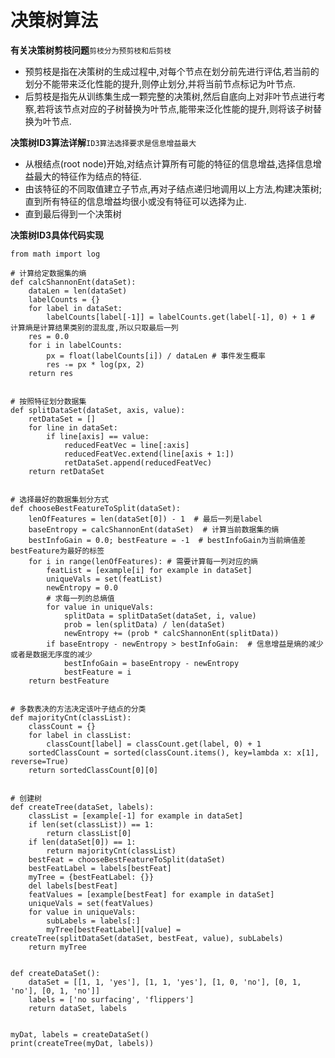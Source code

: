 # 决策树算法

**有关决策树剪枝问题**`剪枝分为预剪枝和后剪枝`
* 预剪枝是指在决策树的生成过程中,对每个节点在划分前先进行评估,若当前的划分不能带来泛化性能的提升,则停止划分,并将当前节点标记为叶节点.
* 后剪枝是指先从训练集生成一颗完整的决策树,然后自底向上对非叶节点进行考察,若将该节点对应的子树替换为叶节点,能带来泛化性能的提升,则将该子树替换为叶节点.

**决策树ID3算法详解**`ID3算法选择要求是信息增益最大`
* 从根结点(root node)开始,对结点计算所有可能的特征的信息增益,选择信息增益最大的特征作为结点的特征.
* 由该特征的不同取值建立子节点,再对子结点递归地调用以上方法,构建决策树;直到所有特征的信息增益均很小或没有特征可以选择为止.
* 直到最后得到一个决策树

**决策树ID3具体代码实现**

    from math import log

    # 计算给定数据集的熵
    def calcShannonEnt(dataSet):
        dataLen = len(dataSet)
        labelCounts = {}
        for label in dataSet:
            labelCounts[label[-1]] = labelCounts.get(label[-1], 0) + 1 # 计算熵是计算结果类别的混乱度,所以只取最后一列
        res = 0.0
        for i in labelCounts:
            px = float(labelCounts[i]) / dataLen # 事件发生概率
            res -= px * log(px, 2)
        return res


    # 按照特征划分数据集
    def splitDataSet(dataSet, axis, value):
        retDataSet = []
        for line in dataSet:
            if line[axis] == value:
                reducedFeatVec = line[:axis]
                reducedFeatVec.extend(line[axis + 1:])
                retDataSet.append(reducedFeatVec)
        return retDataSet


    # 选择最好的数据集划分方式
    def chooseBestFeatureToSplit(dataSet):
        lenOfFeatures = len(dataSet[0]) - 1  # 最后一列是label
        baseEntropy = calcShannonEnt(dataSet)  # 计算当前数据集的熵
        bestInfoGain = 0.0; bestFeature = -1  # bestInfoGain为当前熵值差 bestFeature为最好的标签
        for i in range(lenOfFeatures): # 需要计算每一列对应的熵
            featList = [example[i] for example in dataSet]
            uniqueVals = set(featList)
            newEntropy = 0.0
            # 求每一列的总熵值
            for value in uniqueVals:
                splitData = splitDataSet(dataSet, i, value)
                prob = len(splitData) / len(dataSet)
                newEntropy += (prob * calcShannonEnt(splitData))
            if baseEntropy - newEntropy > bestInfoGain:  # 信息增益是熵的减少或者是数据无序度的减少
                bestInfoGain = baseEntropy - newEntropy
                bestFeature = i
        return bestFeature


    # 多数表决的方法决定该叶子结点的分类
    def majorityCnt(classList):
        classCount = {}
        for label in classList:
            classCount[label] = classCount.get(label, 0) + 1
        sortedClassCount = sorted(classCount.items(), key=lambda x: x[1], reverse=True)
        return sortedClassCount[0][0]


    # 创建树
    def createTree(dataSet, labels):
        classList = [example[-1] for example in dataSet]
        if len(set(classList)) == 1:
            return classList[0]
        if len(dataSet[0]) == 1:
            return majorityCnt(classList)
        bestFeat = chooseBestFeatureToSplit(dataSet)
        bestFeatLabel = labels[bestFeat]
        myTree = {bestFeatLabel: {}}
        del labels[bestFeat]
        featValues = [example[bestFeat] for example in dataSet]
        uniqueVals = set(featValues)
        for value in uniqueVals:
            subLabels = labels[:]
            myTree[bestFeatLabel][value] = createTree(splitDataSet(dataSet, bestFeat, value), subLabels)
        return myTree


    def createDataSet():
        dataSet = [[1, 1, 'yes'], [1, 1, 'yes'], [1, 0, 'no'], [0, 1, 'no'], [0, 1, 'no']]
        labels = ['no surfacing', 'flippers']
        return dataSet, labels


    myDat, labels = createDataSet()
    print(createTree(myDat, labels))
